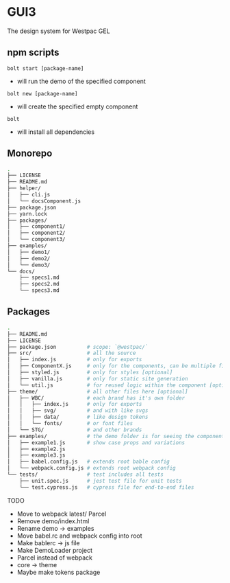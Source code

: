 # GUI3

The design system for Westpac GEL

## npm scripts

`bolt start [package-name]`

- will run the demo of the specified component

`bolt new [package-name]`

- will create the specified empty component

`bolt`

- will install all dependencies

## Monorepo

```sh
.
├── LICENSE
├── README.md
├── helper/
│   ├── cli.js
│   └── docsComponent.js
├── package.json
├── yarn.lock
├── packages/
│   ├── component1/
│   ├── component2/
│   └── component3/
├── examples/
│   ├── demo1/
│   ├── demo2/
│   └── demo3/
└── docs/
    ├── specs1.md
    ├── specs2.md
    └── specs3.md
```

## Packages

```sh
.
├── README.md
├── LICENSE
├── package.json          # scope: `@westpac/`
├── src/                  # all the source
│   ├── index.js          # only for exports
│   ├── ComponentX.js     # only for the components, can be multiple files
│   ├── styled.js         # only for styles [optional]
│   ├── vanilla.js        # only for static site generation
│   └── util.js           # for reused logic within the component [optional]
├── theme/                # all other files here [optional]
│   ├── WBC/              # each brand has it's own folder
│   │   ├── index.js      # only for exports
│   │   ├── svg/          # and with like svgs
│   │   ├── data/         # like design tokens
│   │   └── fonts/        # or font files
│   └── STG/              # and other brands
├── examples/             # the demo folder is for seeing the components in action
│   ├── example1.js       # show case props and variations
│   ├── example2.js
│   ├── example3.js
│   ├── babel.config.js   # extends root bable config
│   └── webpack.config.js # extends root webpack config
└── tests/                # test includes all tests
    ├── unit.spec.js      # jest test file for unit tests
    └── test.cypress.js   # cypress file for end-to-end files
```

TODO

- Move to webpack latest/ Parcel
- Remove demo/index.html
- Rename demo -> examples
- Move babel.rc and webpack config into root
- Make bablerc -> js file
- Make DemoLoader project
- Parcel instead of webpack
- core -> theme
- Maybe make tokens package
